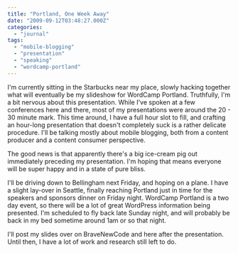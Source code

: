 ```yaml
---
title: "Portland, One Week Away"
date: "2009-09-12T03:48:27.000Z"
categories: 
  - "journal"
tags: 
  - "mobile-blogging"
  - "presentation"
  - "speaking"
  - "wordcamp-portland"
---
```


I'm currently sitting in the Starbucks near my place, slowly hacking together what will eventually be my slideshow for WordCamp Portland. Truthfully, I'm a bit nervous about this presentation. While I've spoken at a few conferences here and there, most of my presentations were around the 20 - 30 minute mark. This time around, I have a full hour slot to fill, and crafting an hour-long presentation that doesn't completely suck is a rather delicate procedure. I'll be talking mostly about mobile blogging, both from a content producer and a content consumer perspective.

The good news is that apparently there's a big ice-cream pig out immediately preceding my presentation. I'm hoping that means everyone will be super happy and in a state of pure bliss.

I'll be driving down to Bellingham next Friday, and hoping on a plane. I have a slight lay-over in Seattle, finally reaching Portland just in time for the speakers and sponsors dinner on Friday night. WordCamp Portland is a two day event, so there will be a lot of great WordPress information being presented. I'm scheduled to fly back late Sunday night, and will probably be back in my bed sometime around 1am or so that night.

I'll post my slides over on BraveNewCode and here after the presentation. Until then, I have a lot of work and research still left to do.
